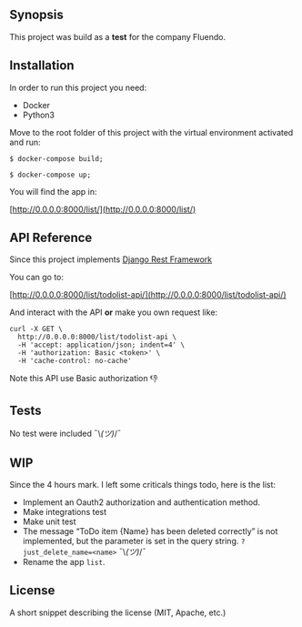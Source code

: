 ## Synopsis
This project was build as a **test** for the company Fluendo.
 
 
## Installation
 
In order to run this project you need:
 
* Docker
* Python3
 
Move to the root folder of this project with the virtual environment activated and run:
 
`$ docker-compose build;`
 
`$ docker-compose up;`
 
You will find the app in:
 
[http://0.0.0.0:8000/list/](http://0.0.0.0:8000/list/)
## API Reference
 
Since this project implements [Django Rest Framework](http://www.django-rest-framework.org/)
 
You can go to: 
 
[http://0.0.0.0:8000/list/todolist-api/](http://0.0.0.0:8000/list/todolist-api/)
 
And interact with the API **or** make you own request like:
 
```
curl -X GET \
  http://0.0.0.0:8000/list/todolist-api \
  -H 'accept: application/json; indent=4' \
  -H 'authorization: Basic <token>' \
  -H 'cache-control: no-cache'
```
 
Note this API use Basic authorization :thumbsdown:
 
## Tests
 
No test were included  ¯\\_(ツ)_/¯
 
## WIP
 
Since the 4 hours mark. I left some criticals things todo, here is the list:
 
* Implement an Oauth2 authorization and authentication method.
* Make integrations test
* Make unit test
* The message “ToDo item {Name} has been deleted correctly” is not implemented, but the parameter is set in the query string. `?just_delete_name=<name>` ¯\\_(ツ)_/¯
* Rename the app `list`.
 
## License
 
A short snippet describing the license (MIT, Apache, etc.)
